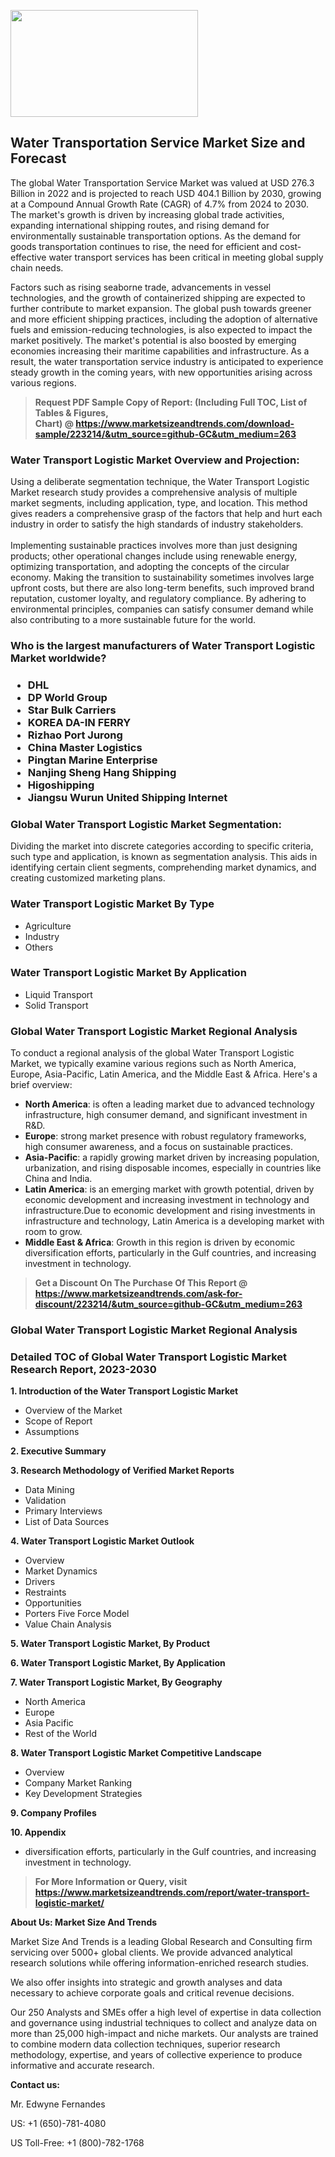 <p><img class="alignnone size-medium wp-image-20088" src="https://ffe5etoiles.com/wp-content/uploads/2024/12/MST1-300x171.png" alt="" width="300" height="171" /></p><h2>Water Transportation Service Market Size and Forecast</h2><p>The global Water Transportation Service Market was valued at USD 276.3 Billion in 2022 and is projected to reach USD 404.1 Billion by 2030, growing at a Compound Annual Growth Rate (CAGR) of 4.7% from 2024 to 2030. The market's growth is driven by increasing global trade activities, expanding international shipping routes, and rising demand for environmentally sustainable transportation options. As the demand for goods transportation continues to rise, the need for efficient and cost-effective water transport services has been critical in meeting global supply chain needs.</p><p>Factors such as rising seaborne trade, advancements in vessel technologies, and the growth of containerized shipping are expected to further contribute to market expansion. The global push towards greener and more efficient shipping practices, including the adoption of alternative fuels and emission-reducing technologies, is also expected to impact the market positively. The market's potential is also boosted by emerging economies increasing their maritime capabilities and infrastructure. As a result, the water transportation service industry is anticipated to experience steady growth in the coming years, with new opportunities arising across various regions.</p></p><blockquote id="" class=""><strong>Request PDF Sample Copy of Report: (Including Full TOC, List of Tables &amp; Figures, Chart)&nbsp;@&nbsp;<strong><a href="https://www.marketsizeandtrends.com/download-sample/223214/&utm_source=github-GC&utm_medium=263" target="_blank">https://www.marketsizeandtrends.com/download-sample/223214/&utm_source=github-GC&utm_medium=263</a></strong></strong></blockquote><h3 id="" class="">Water Transport Logistic Market&nbsp;Overview and Projection:</h3><p id="" class="">Using a deliberate segmentation technique, the Water Transport Logistic Market research study provides a comprehensive analysis of multiple market segments, including application, type, and location. This method gives readers a comprehensive grasp of the factors that help and hurt each industry in order to satisfy the high standards of industry stakeholders. <br /> <br />Implementing sustainable practices involves more than just designing products; other operational changes include using renewable energy, optimizing transportation, and adopting the concepts of the circular economy. Making the transition to sustainability sometimes involves large upfront costs, but there are also long-term benefits, such improved brand reputation, customer loyalty, and regulatory compliance. By adhering to environmental principles, companies can satisfy consumer demand while also contributing to a more sustainable future for the world.</p><h3 id="" class="">Who is the largest manufacturers of&nbsp;Water Transport Logistic Market worldwide?</h3><h3 class=""><p><ul><li>DHL </li><li> DP World Group </li><li> Star Bulk Carriers </li><li> KOREA DA-IN FERRY </li><li> Rizhao Port Jurong </li><li> China Master Logistics </li><li> Pingtan Marine Enterprise </li><li> Nanjing Sheng Hang Shipping </li><li> Higoshipping </li><li> Jiangsu Wurun United Shipping Internet</li></ul></p></h3><h3 id="" class="">Global&nbsp;Water Transport Logistic Market Segmentation:</h3><p id="" class="">Dividing the market into discrete categories according to specific criteria, such type and application, is known as segmentation analysis. This aids in identifying certain client segments, comprehending market dynamics, and creating customized marketing plans.</p><h3 id="" class="">Water Transport Logistic Market&nbsp;By Type</h3><p><p><ul><li>Agriculture</li><li> Industry</li><li> Others</p></li></ul></p></p><h3 id="" class="">Water Transport Logistic Market&nbsp;By Application</h3><p class=""><p><ul><li>Liquid Transport</li><li> Solid Transport</li></ul></p></p><h3 id="" class="">Global Water Transport Logistic Market Regional Analysis</h3><p id="" class="">To conduct a regional analysis of the global Water Transport Logistic Market, we typically examine various regions such as North America, Europe, Asia-Pacific, Latin America, and the Middle East &amp; Africa. Here's a brief overview:</p><ul><li><strong>North America</strong>: is often a leading market due to advanced technology infrastructure, high consumer demand, and significant investment in R&amp;D.</li><li><strong>Europe</strong>: strong market presence with robust regulatory frameworks, high consumer awareness, and a focus on sustainable practices.</li><li><strong>Asia-Pacific</strong>: a rapidly growing market driven by increasing population, urbanization, and rising disposable incomes, especially in countries like China and India.</li><li><strong>Latin America</strong>: is an emerging market with growth potential, driven by economic development and increasing investment in technology and infrastructure.Due to economic development and rising investments in infrastructure and technology, Latin America is a developing market with room to grow.</li><li><strong>Middle East &amp; Africa</strong>: Growth in this region is driven by economic diversification efforts, particularly in the Gulf countries, and increasing investment in technology.</li></ul><blockquote id="" class=""><strong>Get a Discount On The Purchase Of This Report @ <strong><a href="https://www.marketsizeandtrends.com/ask-for-discount/223214/&utm_source=github-GC&utm_medium=263" target="_blank">https://www.marketsizeandtrends.com/ask-for-discount/223214/&utm_source=github-GC&utm_medium=263</a></strong></strong></blockquote><h3 id="" class="">Global Water Transport Logistic Market Regional Analysis</h3><h3 id="" class="">Detailed TOC of Global Water Transport Logistic Market Research Report, 2023-2030</h3><p id="" class=""><strong>1. Introduction of the Water Transport Logistic Market</strong></p><ul><li>Overview of the Market</li><li>Scope of Report</li><li>Assumptions</li></ul><p id="" class=""><strong>2. Executive Summary</strong></p><p id="" class=""><strong>3. Research Methodology of Verified Market Reports</strong></p><ul><li>Data Mining</li><li>Validation</li><li>Primary Interviews</li><li>List of Data Sources</li></ul><p id="" class=""><strong>4. Water Transport Logistic Market Outlook</strong></p><ul><li>Overview</li><li>Market Dynamics</li><li>Drivers</li><li>Restraints</li><li>Opportunities</li><li>Porters Five Force Model</li><li>Value Chain Analysis</li></ul><p id="" class=""><strong>5. Water Transport Logistic Market, By Product</strong></p><p id="" class=""><strong>6. Water Transport Logistic Market, By Application</strong></p><p id="" class=""><strong>7. Water Transport Logistic Market, By Geography</strong></p><ul><li>North America</li><li>Europe</li><li>Asia Pacific</li><li>Rest of the World</li></ul><p id="" class=""><strong>8. Water Transport Logistic Market Competitive Landscape</strong></p><ul><li>Overview</li><li>Company Market Ranking</li><li>Key Development Strategies</li></ul><p id="" class=""><strong>9. Company Profiles</strong></p><p id="" class=""><strong>10. Appendix</strong></p><ul><li>diversification efforts, particularly in the Gulf countries, and increasing investment in technology.</li></ul><blockquote id="" class=""><strong>For More Information or Query, visit <strong><strong><a href="https://www.marketsizeandtrends.com/report/water-transport-logistic-market/" target="_blank">https://www.marketsizeandtrends.com/report/water-transport-logistic-market/</a></strong></strong></strong></blockquote><p id="" class=""><strong>About Us: Market Size And Trends</strong></p><p id="" class="">Market Size And Trends is a leading Global Research and Consulting firm servicing over 5000+ global clients. We provide advanced analytical research solutions while offering information-enriched research studies.</p><p id="" class="">We also offer insights into strategic and growth analyses and data necessary to achieve corporate goals and critical revenue decisions.</p><p id="" class="">Our 250 Analysts and SMEs offer a high level of expertise in data collection and governance using industrial techniques to collect and analyze data on more than 25,000 high-impact and niche markets. Our analysts are trained to combine modern data collection techniques, superior research methodology, expertise, and years of collective experience to produce informative and accurate research.</p><p id="" class=""><strong>Contact us:</strong></p><p id="" class="">Mr. Edwyne Fernandes</p><p id="" class="">US: +1 (650)-781-4080</p><p id="" class="">US Toll-Free: +1 (800)-782-1768</p>
